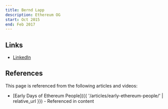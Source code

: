 ```yaml
---
title: Bernd Lapp
description: Ethereum OG
start: Oct 2015
end: Feb 2017
---
```


## Links
- [LinkedIn](https://www.linkedin.com/in/berndlapp/)

## References

This page is referenced from the following articles and videos:

- [Early Days of Ethereum People]({{ '/articles/early-ethereum-people/' | relative_url }}) - Referenced in content